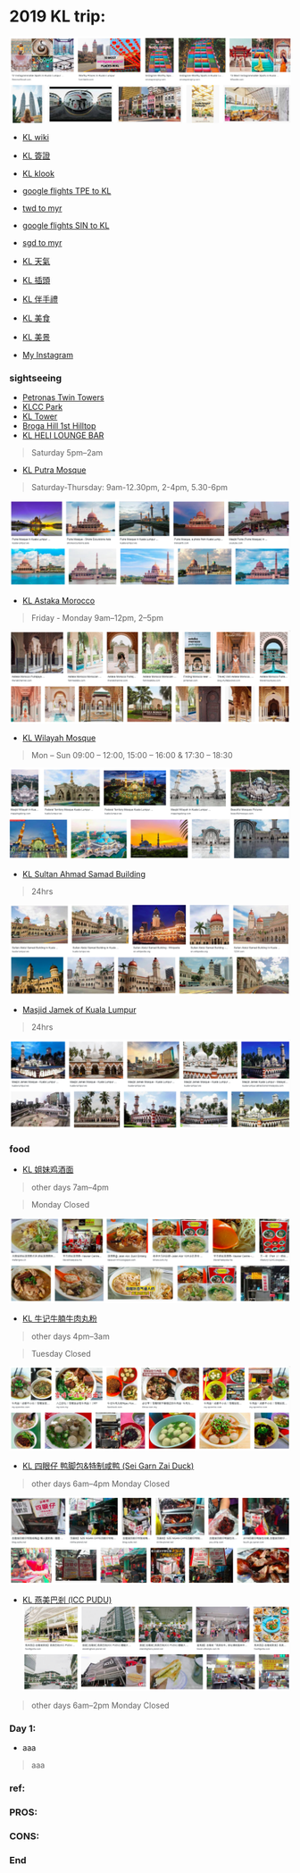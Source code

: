 # 2019 KL trip:
![f1](https://github.com/HCH1/blog/blob/master/fig/kl1.png)

- [KL wiki](https://www.google.com.tw/search?source=hp&ei=JzIkXMrUB42y9QOcxZ6YAg&q=KL+wiki)
- [KL 簽證](https://www.google.com.tw/search?source=hp&ei=JzIkXMrUB42y9QOcxZ6YAg&q=KL+簽證)
- [KL klook](https://www.google.com.tw/search?source=hp&ei=JzIkXMrUB42y9QOcxZ6YAg&q=KL+klook)

- [google flights TPE to KL](https://www.google.com.tw/search?source=hp&ei=JzIkXMrUB42y9QOcxZ6YAg&q=google+flights+TPE+to+KL)
- [twd to myr](https://www.google.com.tw/search?source=hp&ei=JzIkXMrUB42y9QOcxZ6YAg&q=twd+to+myr)
- [google flights SIN to KL](https://www.google.com.tw/search?source=hp&ei=JzIkXMrUB42y9QOcxZ6YAg&q=google+flights+SIN+to+KL)
- [sgd to myr](https://www.google.com.tw/search?source=hp&ei=JzIkXMrUB42y9QOcxZ6YAg&q=sgd+to+myr)
- [KL 天氣](https://www.google.com.tw/search?source=hp&ei=JzIkXMrUB42y9QOcxZ6YAg&q=KL+天氣)
- [KL 插頭](https://www.google.com.tw/search?source=hp&ei=JzIkXMrUB42y9QOcxZ6YAg&q=KL+插頭)
- [KL 伴手禮](https://www.google.com.tw/search?source=hp&ei=JzIkXMrUB42y9QOcxZ6YAg&q=KL+伴手禮)
- [KL 美食](https://www.google.com.tw/search?source=hp&ei=JzIkXMrUB42y9QOcxZ6YAg&q=KL+美食)
- [KL 美景](https://www.google.com.tw/search?source=hp&ei=JzIkXMrUB42y9QOcxZ6YAg&q=KL+美景)
- [My Instagram](https://www.instagram.com/redbox111)

### sightseeing
- [Petronas Twin Towers](https://www.google.com.tw/search?source=hp&ei=JzIkXMrUB42y9QOcxZ6YAg&q=Petronas+Twin+Towers)
- [KLCC Park](https://www.google.com.tw/search?source=hp&ei=JzIkXMrUB42y9QOcxZ6YAg&q=KLCC+Park)
- [KL Tower](https://www.google.com.tw/search?source=hp&ei=JzIkXMrUB42y9QOcxZ6YAg&q=KL+Tower)
- [Broga Hill 1st Hilltop](https://www.google.com.tw/search?source=hp&ei=JzIkXMrUB42y9QOcxZ6YAg&q=Broga+Hill+1st+Hilltop)
- [KL HELI LOUNGE BAR](https://www.google.com.tw/search?source=hp&ei=JzIkXMrUB42y9QOcxZ6YAg&q=KL+HELI+LOUNGE+BAR)
> Saturday 5pm–2am

- [KL Putra Mosque](https://www.google.com.tw/search?source=hp&ei=JzIkXMrUB42y9QOcxZ6YAg&q=KL+Putra+Mosque)
> Saturday-Thursday: 9am-12.30pm, 2-4pm, 5.30-6pm

![f2](https://github.com/HCH1/blog/blob/master/fig/kl2.png)

- [KL Astaka Morocco](https://www.google.com.tw/search?source=hp&ei=JzIkXMrUB42y9QOcxZ6YAg&q=KL+Astaka+Morocco)
> Friday - Monday	9am–12pm, 2–5pm

![f3](https://github.com/HCH1/blog/blob/master/fig/kl3.png)

- [KL Wilayah Mosque](https://www.google.com.tw/search?source=hp&ei=JzIkXMrUB42y9QOcxZ6YAg&q=KL+Wilayah+Mosque)
> Mon – Sun 09:00 – 12:00, 15:00 – 16:00 & 17:30 – 18:30

![f4](https://github.com/HCH1/blog/blob/master/fig/kl4.png)

- [KL Sultan Ahmad Samad Building](https://www.google.com.tw/search?source=hp&ei=JzIkXMrUB42y9QOcxZ6YAg&q=KL+Sultan+Ahmad+Samad+Building)
> 24hrs

![f5](https://github.com/HCH1/blog/blob/master/fig/kl5.png)

- [Masjid Jamek of Kuala Lumpur](https://www.google.com.tw/search?source=hp&ei=JzIkXMrUB42y9QOcxZ6YAg&q=Masjid+Jamek+of+Kuala+Lumpur)
> 24hrs

![f6](https://github.com/HCH1/blog/blob/master/fig/kl6.png)

### food
- [KL 姐妹鸡酒面](https://www.google.com.tw/search?source=hp&ei=JzIkXMrUB42y9QOcxZ6YAg&q=KL+姐妹鸡酒面)
> other days	7am–4pm

> Monday	Closed

![ff1](https://github.com/HCH1/blog/blob/master/fig/kl%20f1.png)

- [KL 牛记牛腩牛肉丸粉](https://www.google.com.tw/search?source=hp&ei=JzIkXMrUB42y9QOcxZ6YAg&q=KL+牛记牛腩牛肉丸粉)
> other days	4pm–3am

> Tuesday	Closed

![ff2](https://github.com/HCH1/blog/blob/master/fig/kl%20f2.png)

- [KL 四眼仔 鸭脚包&特制咸鸭 (Sei Garn Zai Duck)](https://www.google.com.tw/search?source=hp&ei=JzIkXMrUB42y9QOcxZ6YAg&q=KL+四眼仔+鸭脚包&特制咸鸭+(Sei+Garn+Zai+Duck))
> other days 6am–4pm
Monday	Closed

![ff3](https://github.com/HCH1/blog/blob/master/fig/kl%20f3.png)

- [KL 燕美巴剎 (ICC PUDU) ](https://www.google.com.tw/search?source=hp&ei=JzIkXMrUB42y9QOcxZ6YAg&q=KL+燕美巴剎+(ICC+PUDU)+)
![ff4](https://github.com/HCH1/blog/blob/master/fig/kl%20f4.png)
> other days	6am–2pm
> Monday	Closed

### Day 1: 
- aaa
> aaa

### ref:
### PROS:
### CONS:
### End
